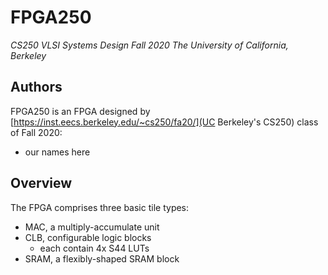 # FPGA250

_CS250 VLSI Systems Design_
_Fall 2020_
_The University of California, Berkeley_

## Authors

FPGA250 is an FPGA designed by [https://inst.eecs.berkeley.edu/~cs250/fa20/](UC Berkeley's CS250) class of Fall 2020:

- our names here

## Overview

The FPGA comprises three basic tile types:

- MAC, a multiply-accumulate unit
- CLB, configurable logic blocks
  - each contain 4x S44 LUTs
- SRAM, a flexibly-shaped SRAM block

## 
